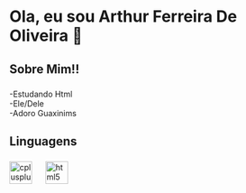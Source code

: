 <h1 align="left">Ola, eu sou Arthur Ferreira De Oliveira 🦝</h1>

###

<h2 align="left">Sobre Mim!!</h2>

###

<p align="left">-Estudando Html<br>-Ele/Dele<br>-Adoro Guaxinims</p>

###

<h2 align="left">Linguagens</h2>

###

<div align="left">
  <img src="https://img.shields.io/badge/C++-00599C?logo=cplusplus&logoColor=white&style=for-the-badge" height="40" alt="cplusplus logo"  />
  <img width="16" />
  <img src="https://img.shields.io/badge/HTML5-E34F26?logo=html5&logoColor=white&style=for-the-badge" height="40" alt="html5 logo"  />
</div>
